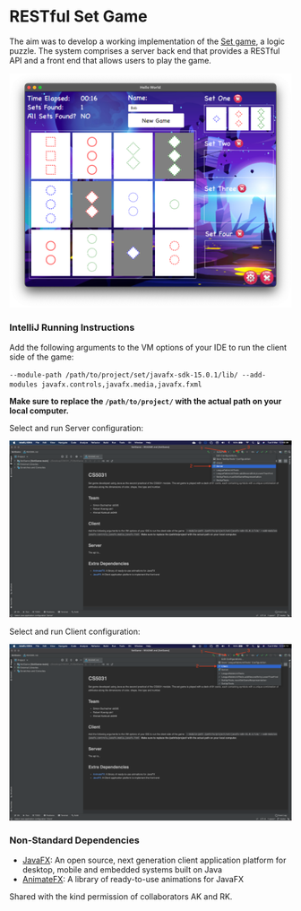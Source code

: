 # RESTful Set Game

The aim was to develop a working implementation of the [Set game](https://www.setgame.com/set/puzzle_rules), a logic puzzle. The system comprises a server back end that provides a RESTful API and a front end that allows users to play the game.

![Screen](res/screen.png)

### IntelliJ Running Instructions
 Add the following arguments to the VM options of your IDE to run the client side of the game:

 `--module-path /path/to/project/set/javafx-sdk-15.0.1/lib/ --add-modules javafx.controls,javafx.media,javafx.fxml`

**Make sure to replace the  `/path/to/project/` with the actual path on your local computer.**

Select and run Server configuration:

![Server](res/server.png)

Select and run Client configuration:

![Client](res/client.png)

### Non-Standard Dependencies
- [JavaFX](https://openjfx.io/): An open source, next generation client application platform for desktop, mobile and embedded systems built on Java
- [AnimateFX](https://github.com/Typhon0/AnimateFX): A library of ready-to-use animations for JavaFX

Shared with the kind permission of collaborators AK and RK.